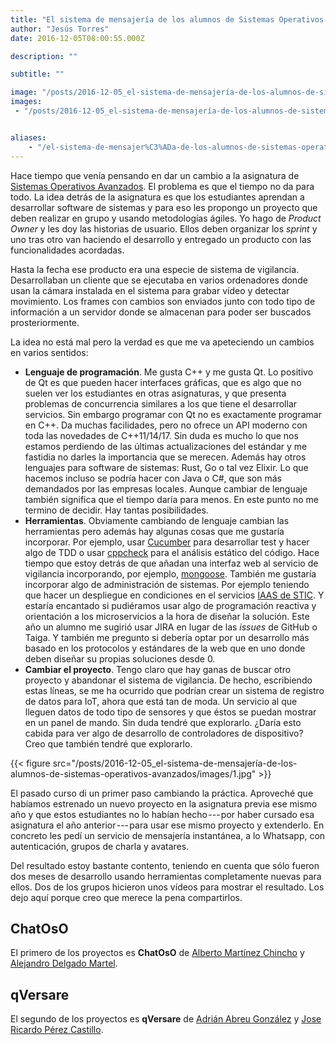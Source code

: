 ```yaml
---
title: "El sistema de mensajería de los alumnos de Sistemas Operativos Avanzados"
author: "Jesús Torres"
date: 2016-12-05T08:00:55.000Z

description: ""

subtitle: ""

image: "/posts/2016-12-05_el-sistema-de-mensajería-de-los-alumnos-de-sistemas-operativos-avanzados/images/1.jpg" 
images:
 - "/posts/2016-12-05_el-sistema-de-mensajería-de-los-alumnos-de-sistemas-operativos-avanzados/images/1.jpg" 


aliases:
    - "/el-sistema-de-mensajer%C3%ADa-de-los-alumnos-de-sistemas-operativos-avanzados-4c9c0663289"
---
```


Hace tiempo que venía pensando en dar un cambio a la asignatura de [Sistemas Operativos Avanzados](https://jmtorres.webs.ull.es/me/proyecto/sistemas-operativos-avanzados/).
El problema es que el tiempo no da para todo.
La idea detrás de la asignatura es que los estudiantes aprendan a desarrollar software de sistemas y para eso les propongo un proyecto que deben realizar en grupo y usando metodologías ágiles.
Yo hago de _Product Owner_ y les doy las historias de usuario.
Ellos deben organizar los _sprint_ y uno tras otro van haciendo el desarrollo y entregado un producto con las funcionalidades acordadas.

Hasta la fecha ese producto era una especie de sistema de vigilancia.
Desarrollaban un cliente que se ejecutaba en varios ordenadores donde usan la cámara instalada en el sistema para grabar vídeo y detectar movimiento.
Los frames con cambios son enviados junto con todo tipo de información a un servidor donde se almacenan para poder ser buscados prosteriormente.

La idea no está mal pero la verdad es que me va apeteciendo un cambios en varios sentidos:

*   **Lenguaje de programación**.
Me gusta C++ y me gusta Qt.
Lo positivo de Qt es que pueden hacer interfaces gráficas, que es algo que no suelen ver los estudiantes en otras asignaturas, y que presenta problemas de concurrencia similares a los que tiene el desarrollar servicios.
Sin embargo programar con Qt no es exactamente programar en C++.
Da muchas facilidades, pero no ofrece un API moderno con toda las novedades de C++11/14/17.
Sin duda es mucho lo que nos estamos perdiendo de las últimas actualizaciones del estándar y me fastidia no darles la importancia que se merecen.
Además hay otros lenguajes para software de sistemas: Rust, Go o tal vez Elixir.
Lo que hacemos incluso se podría hacer con Java o C#, que son más demandados por las empresas locales.
Aunque cambiar de lenguaje también significa que el tiempo daría para menos.
En este punto no me termino de decidir.
Hay tantas posibilidades.
*   **Herramientas**.
Obviamente cambiando de lenguaje cambian las herramientas pero además hay algunas cosas que me gustaría incorporar.
Por ejemplo, usar [Cucumber](https://cucumber.io/) para desarrollar test y hacer algo de TDD o usar [cppcheck](http://cppcheck.sourceforge.net/) para el análisis estático del código.
Hace tiempo que estoy detrás de que añadan una interfaz web al servicio de vigilancia incorporando, por ejemplo, [mongoose](https://github.com/cesanta/mongoose/).
También me gustaría incorporar algo de administración de sistemas.
Por ejemplo teniendo que hacer un despliegue en condiciones en el servicios [IAAS de STIC](http://www.ull.es/servicios/stic/category/iaas/).
Y estaría encantado si pudiéramos usar algo de programación reactiva y orientación a los microservicios a la hora de diseñar la solución.
Este año un alumno me sugirió usar JIRA en lugar de las _issues_ de GitHub o Taiga.
Y también me pregunto si debería optar por un desarrollo más basado en los protocolos y estándares de la web que en uno donde deben diseñar su propias soluciones desde 0.
*   **Cambiar el proyecto**.
Tengo claro que hay ganas de buscar otro proyecto y abandonar el sistema de vigilancia.
De hecho, escribiendo estas líneas, se me ha ocurrido que podrían crear un sistema de registro de datos para IoT, ahora que está tan de moda.
Un servicio al que lleguen datos de todo tipo de sensores y que éstos se puedan mostrar en un panel de mando.
Sin duda tendré que explorarlo.
¿Daría esto cabida para ver algo de desarrollo de controladores de dispositivo? Creo que también tendré que explorarlo.



{{< figure src="/posts/2016-12-05_el-sistema-de-mensajería-de-los-alumnos-de-sistemas-operativos-avanzados/images/1.jpg" >}}



El pasado curso di un primer paso cambiando la práctica.
Aproveché que habíamos estrenado un nuevo proyecto en la asignatura previa ese mismo año y que estos estudiantes no lo habían hecho --- por haber cursado esa asignatura el año anterior --- para usar ese mismo proyecto y extenderlo.
En concreto les pedí un servicio de mensajería instantánea, a lo Whatsapp, con autenticación, grupos de charla y avatares.

Del resultado estoy bastante contento, teniendo en cuenta que sólo fueron dos meses de desarrollo usando herramientas completamente nuevas para ellos.
Dos de los grupos hicieron unos vídeos para mostrar el resultado.
Los dejo aquí porque creo que merece la pena compartirlos.

## ChatOsO

El primero de los proyectos es **ChatOsO** de [Alberto Martínez Chincho](https://github.com/alu0100698893/ChatOsO) y [Alejandro Delgado Martel](https://github.com/alu0100767452/ChatOsO).






## qVersare

El segundo de los proyectos es **qVersare** de [Adrián Abreu González](https://github.com/aabreuglez/qVersare) y [Jose Ricardo Pérez Castillo](https://github.com/alu0100832976/qVersare).
